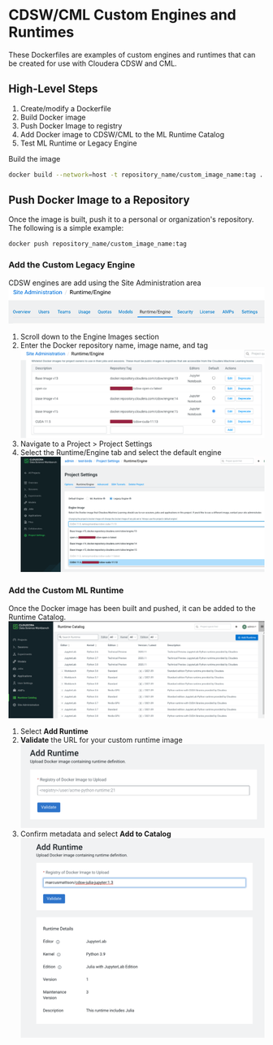 # CDSW/CML Custom Engines and Runtimes
These Dockerfiles are examples of custom engines and runtimes that can be created for use with Cloudera CDSW and CML.

## High-Level Steps
1. Create/modify a Dockerfile
2. Build Docker image
3. Push Docker Image to registry
4. Add Docker image to CDSW/CML to the ML Runtime Catalog
5. Test ML Runtime or Legacy Engine

Build the image
```bash
docker build --network=host -t repository_name/custom_image_name:tag . -f Dockerfile
```
## Push Docker Image to a Repository
Once the image is built, push it to a personal or organization's repository. The following is a simple example:

```bash
docker push repository_name/custom_image_name:tag
```

### Add the Custom Legacy Engine
CDSW engines are add using the Site Administration area
![image](images/site-admin.png)

1. Scroll down to the Engine Images section
2. Enter the Docker repository name, image name, and tag
![image](images/add-engine.png)
3. Navigate to a Project > Project Settings
4. Select the Runtime/Engine tab and select the default engine
![image](images/add-eng-to-project.png)

### Add the Custom ML Runtime 
Once the Docker image has been built and pushed, it can be added to the Runtime Catalog.
![image](images/cdsw-ml-runtimes.png)

1. Select **Add Runtime**
2. **Validate** the URL for your custom runtime image
    ![image](images/add-runtime.png)
3. Confirm metadata and select **Add to Catalog**
    ![image](images/confirm-metadata.png)
